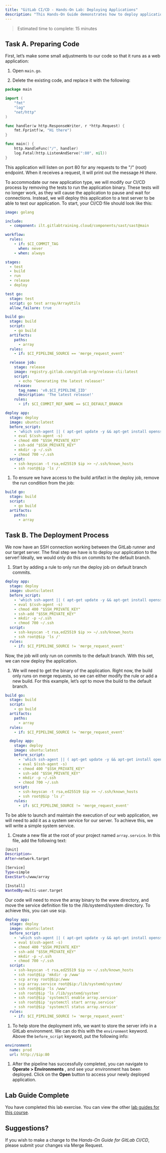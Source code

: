```yaml
---
title: "GitLab CI/CD - Hands-On Lab: Deploying Applications"
description: "This Hands-On Guide demonstrates how to deploy applications in a pipeline"
---
```


> Estimated time to complete: 15 minutes

## Task A. Preparing Code

First, let’s make some small adjustments to our code so that it runs as a web application:

1. Open `main.go`.

1. Delete the existing code, and replace it with the following:

  ```go
  package main

  import (
      "fmt"
      "log"
      "net/http"
  )

  func handler(w http.ResponseWriter, r *http.Request) {
      fmt.Fprintf(w, "Hi there")
  }

  func main() {
      http.HandleFunc("/", handler)
      log.Fatal(http.ListenAndServe(":80", nil))
  }
  ```

  This application will listen on port 80 for any requests to the "/" (root) endpoint. When it receives a request, it will print out the message *Hi there*.

  To accommodate our new application type, we will modify our CI/CD process by removing the tests to run the application binary. These tests will no longer work, as they will cause the application to pause and wait for connections. Instead, we will deploy this application to a test server to be able to test our application. To start, your CI/CD file should look like this:

  ```yaml
  image: golang

  include:
    - component: ilt.gitlabtraining.cloud/components/sast/sast@main

  workflow:
    rules:
      - if: $CI_COMMIT_TAG
        when: never 
      - when: always

  stages:
    - test
    - build
    - run
    - release
    - deploy

  test go:
    stage: test
    script: go test array/ArrayUtils
    allow_failure: true

  build go:
    stage: build
    script:
      - go build
    artifacts:
      paths: 
        - array
    rules:
      - if: $CI_PIPELINE_SOURCE == 'merge_request_event'

    release job:
      stage: release
      image: registry.gitlab.com/gitlab-org/release-cli:latest
      script:
        - echo "Generating the latest release!"
      release: 
        tag_name: 'v0.$CI_PIPELINE_IID'
        description: 'The latest release!'
      rules:
        - if: $CI_COMMIT_REF_NAME == $CI_DEFAULT_BRANCH

  deploy app:
    stage: deploy
    image: ubuntu:latest
    before_script:
      - 'which ssh-agent || ( apt-get update -y && apt-get install openssh-client git -y )'
      - eval $(ssh-agent -s)
      - chmod 400 "$SSH_PRIVATE_KEY"
      - ssh-add "$SSH_PRIVATE_KEY"
      - mkdir -p ~/.ssh
      - chmod 700 ~/.ssh
    script:
      - ssh-keyscan -t rsa,ed25519 $ip >> ~/.ssh/known_hosts
      - ssh root@$ip 'ls /'
  ```

1. To ensure we have access to the build artifact in the deploy job, remove the run condition from the job:

```yaml
build go:
  stage: build
  script:
    - go build
  artifacts:
    paths: 
      - array
```

## Task B. The Deployment Process

We now have an SSH connection working between the GitLab runner and our target server. The final step we have is to deploy our application to the server! Ideally, we would only do this on commits to the default branch.

1. Start by adding a rule to only run the deploy job on default branch commits.

  ```yaml
  deploy app:
    stage: deploy
    image: ubuntu:latest
    before_script:
      - 'which ssh-agent || ( apt-get update -y && apt-get install openssh-client git -y )'
      - eval $(ssh-agent -s)
      - chmod 400 "$SSH_PRIVATE_KEY"
      - ssh-add "$SSH_PRIVATE_KEY"
      - mkdir -p ~/.ssh
      - chmod 700 ~/.ssh
    script:
      - ssh-keyscan -t rsa,ed25519 $ip >> ~/.ssh/known_hosts
      - ssh root@$ip 'ls /'
    rules:
      - if: $CI_PIPELINE_SOURCE != 'merge_request_event'
  ```

  Now, the job will only run on commits to the default branch. With this set, we can now deploy the application.

1. We will need to get the binary of the application. Right now, the build only runs on merge requests, so we can either modify the rule or add a new build. For this example, let’s opt to move the build to the default branch.

```yaml
build go:
  stage: build
  script:
    - go build
  artifacts:
    paths: 
      - array
  rules:
    - if: $CI_PIPELINE_SOURCE != 'merge_request_event'

  deploy app:
    stage: deploy
    image: ubuntu:latest
    before_script:
      - 'which ssh-agent || ( apt-get update -y && apt-get install openssh-client git -y )'
      - eval $(ssh-agent -s)
      - chmod 400 "$SSH_PRIVATE_KEY"
      - ssh-add "$SSH_PRIVATE_KEY"
      - mkdir -p ~/.ssh
      - chmod 700 ~/.ssh
    script:
      - ssh-keyscan -t rsa,ed25519 $ip >> ~/.ssh/known_hosts
      - ssh root@$ip 'ls /'
    rules:
      - if: $CI_PIPELINE_SOURCE != 'merge_request_event'
  ```

  To be able to launch and maintain the execution of our web application, we will need to add it as a system service for our server. To achieve this, we will write a simple system service.

1. Create a new file at the root of your project named `array.service`. In this file, add the following text:

  ```bash
  [Unit]
  Description=
  After=network.target

  [Service]
  Type=simple
  ExecStart=/www/array

  [Install]
  WantedBy=multi-user.target
  ```

  Our code will need to move the array binary to the www directory, and move the service definition file to the /lib/systemd/system directory. To achieve this, you can use scp.

  ```yaml
  deploy app:
    stage: deploy
    image: ubuntu:latest
    before_script:
      - 'which ssh-agent || ( apt-get update -y && apt-get install openssh-client git -y )'
      - eval $(ssh-agent -s)
      - chmod 400 "$SSH_PRIVATE_KEY"
      - ssh-add "$SSH_PRIVATE_KEY"
      - mkdir -p ~/.ssh
      - chmod 700 ~/.ssh
    script:
      - ssh-keyscan -t rsa,ed25519 $ip >> ~/.ssh/known_hosts
      - ssh root@$ip 'mkdir -p /www'
      - scp array root@$ip:/www
      - scp array.service root@$ip:/lib/systemd/system/
      - ssh root@$ip 'ls /www'
      - ssh root@$ip 'ls /lib/systemd/system'
      - ssh root@$ip 'systemctl enable array.service'
      - ssh root@$ip 'systemctl start array.service'
      - ssh root@$ip 'systemctl status array.service'
    rules:
      - if: $CI_PIPELINE_SOURCE != 'merge_request_event'
  ```

1. To help store the deployment info, we want to store the server info in a GitLab environment. We can do this with the `environment` keyword. Above the `before_script` keyword, put the following info:

  ```yaml
  environment:
    name: prod
    url: http://$ip:80
  ```

1. After the pipeline has successfully completed, you can navigate to **Operate > Environments** , and see your environment has been deployed. Click on the **Open** button to access your newly deployed application.

## Lab Guide Complete

You have completed this lab exercise. You can view the other [lab guides for this course](/handbook/customer-success/professional-services-engineering/education-services/ilt-labs/gitlabcicdhandson).

## Suggestions?

If you wish to make a change to the *Hands-On Guide for GitLab CI/CD*, please submit your changes via Merge Request.

